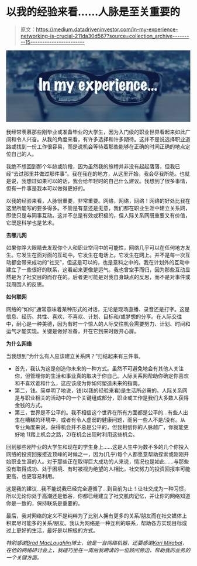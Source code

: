 # 以我的经验来看……人脉是至关重要的

> 原文：<https://medium.datadriveninvestor.com/in-my-experience-networking-is-crucial-211da30d567?source=collection_archive---------15----------------------->

![](img/a67fdcbd9240a90f67eac6e2a51d8561.png)

我经常羡慕那些刚毕业或准备毕业的大学生，因为入门级的职业世界看起来如此广阔和令人兴奋。从我的角度来看，有许多选择和许多期待。这并不是说选择职业道路或找到一份工作很容易，而是说机会等待着那些能够在正确的时间正确的地点定位自己的人。

我绝不想回到那个年龄或阶段，因为虽然我的旅程并非没有起起落落，但我已经“去过那里并做过那件事”。我在我在的地方，从这里开始，我会尽我所能。也就是说，我想过如果可以的话，我会给年轻时的自己什么建议。我想到了很多事情，但有一件事是我本可以做得更好的。

以我的经验来看，人脉很重要，非常重要。网络，网络，网络！网络的好处比我在这里所能写的要多得多。不管是有意还是无意，我们都在职业生涯中建立关系网，即使只是与同事互动。这并不总是有效或积极的，但人际关系网既重要又有价值，它既是科学也是艺术。

**去哪儿网**

如果你睁大眼睛去发现你个人和职业空间中的可能性，网络几乎可以在任何地方发生。它发生在面对面的互动中。它发生在电话上。它发生在网上。并不是每一次互动都会带来成功的“社交”，但这是可以的，也是意料之中的。我在计划外的互动中建立了一些很好的联系，这看起来更像是运气。我也曾空手而归，因为那些互动显然是为了社交目的而存在的。后者更可能是对我自身缺点的反思，而不是对事件或我周围人的反思。

**如何联网**

网络的“如何”通常意味着某种形式的对话，无论是现场直播、录音还是打字。这是信息、经历、共性、喜欢、不喜欢、计划、目标和/或梦想的分享。在人际交往中，耐心是一种美德，因为有时一个惊人的人际交往机会需要努力、计划、时间和运气才能实现。关键是做好准备，并在它到来时敞开心扉。

**为什么网络**

当我想到“为什么有人应该建立关系网？”归结起来有三件事。

*   首先，我认为这是创造你未来的一种方式。虽然不可避免地会有其他人关注你，但管理你的生活和事业真的取决于你自己。人际关系网帮助你确定你喜欢和不喜欢谁和什么，这应该成为你如何塑造未来的指南。
*   第二，钱。简单明了地说，钱(以我的经验来看)是生活所必需的。人际关系网是与职业相关的活动中的一个关键组成部分，职业或工作是我们大多数人获得金钱的方式。
*   第三，世界是不公平的。我不相信这个世界在所有方面都是公平的…有些人出生在糟糕的环境中，或者有令人虚弱的健康问题，而另一些人不是/没有。从专业角度来说，获得机会并不总是公平的，但我相信你的人脉越广，你就能更好地 1)踏上机会之路，2)在机会出现时利用这些机会。

回到那些刚毕业的大学生和现在的学生身上……这是人生中为数不多的几个你投入网络的投资回报接近顶峰的时候之一，因为(几乎)每个人都愿意帮助探索或刚刚开始职业生涯的人。对于那些正在取得巨大成功的人来说，情况也是如此……与那些没有取得成功、处于困境、有时被视为绝望的人相比，社交努力的投资回报率可能更高，也更容易利用。

这是我的建议…我不能说我已经完全遵循了…到目前为止！让社交成为一种习惯，所以无论你处于高潮还是低谷，你都已经建立了社交肌肉记忆，并让你的网络知道你是一致的，保持联系是重要的。

最后，我对网络的定义不是纯粹为了比别人拥有更多的关系/朋友而在社交媒体上积累尽可能多的关系/朋友。我认为网络是一种互利的联系，帮助各方实现目标或过上更好的生活，最好是以积极的方式。

*特别感谢*[*Brad MacLaughlin*](https://www.linkedin.com/in/brad-maclaughlin-78205089/)*博士，他是一台网络机器，还要感谢*[*Kari Mirabal*](https://www.linkedin.com/in/karimirabal/)*，在他的网络研讨会上，我碰巧坐在一周后我聘请的一位顾问旁边，帮助我的业务的一个关键方面。*